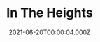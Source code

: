 ---
title: "In The Heights"
year: 2021
date: 2021-06-20T00:00:04.000Z
permalink: /almanac/movies/2021-06-20-in-the-heights/index.html
link: https://letterboxd.com/rknightuk/film/in-the-heights/
rating: 2
tmdbid: 467909
---